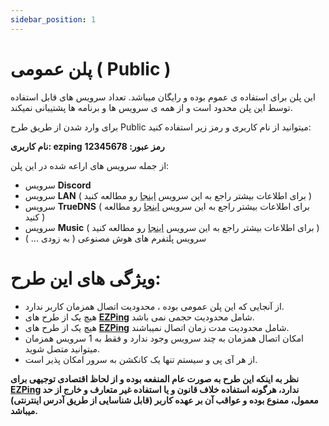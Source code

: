```yaml
---
sidebar_position: 1
---
```


# پلن عمومی ( Public )


این پلن برای استفاده ی عموم بوده و رایگان میباشد. تعداد سرویس های قابل استفاده توسط این پلن محدود است و از همه ی سرویس ها و برنامه ها پشتیبانی نمیکند.

برای وارد شدن از طریق طرح Public میتوانید از نام کاربری و رمز زیر استفاده کنید:


**نام کاربری: ezping**
**رمز عبور: 12345678**

از جمله سرویس های اراعه شده در این پلن: 


- سرویس **Discord**
- سرویس **LAN** ( برای اطلاعات بیشتر راجع به این سرویس [اینجا](https://docs.ezping.ir/specialservices/lan) رو مطالعه کنید )
- سرویس **TrueDNS** ( برای اطلاعات بیشتر راجع به این سرویس [اینجا](https://docs.ezping.ir/specialservices/truedns) رو مطالعه کنید )
- سرویس **Music** ( برای اطلاعات بیشتر راجع به این سرویس [اینجا](https://docs.ezping.ir/specialservices/msuicplatforms) رو مطالعه کنید )
- سرویس پلتفرم های هوش مصنوعی ( به زودی ... )



# ویژگی های این طرح: 

- از آنجایی که این پلن عمومی بوده ، محدودیت اتصال همزمان کاربر ندارد.
- هیچ یک از طرح های **[EZPing](https://ezping.ir/)** شامل محدودیت حجمی نمی باشد.
- هیچ یک از طرح های **[EZPing](https://ezping.ir/)** شامل محدودیت مدت زمان اتصال نمیباشند.
- امکان اتصال همزمان به چند سرویس وجود ندارد و فقط به 1 سرویس همزمان میتوانید متصل شوید.
- از هر آی پی و سیستم تنها یک کانکشن به سرور امکان پذیر است.


**نظر به اینکه این طرح به صورت عام المنفعه بوده و از لحاظ اقتصادی توجیهی برای [EZPing](https://ezping.ir/) ندارد، هرگونه استفاده خلاف قانون و یا استفاده غیر متعارف و خارج از حد معمول، ممنوع بوده و عواقب آن بر عهده کاربر (قابل شناسایی از طریق آدرس اینترنتی) میباشد.**


  


